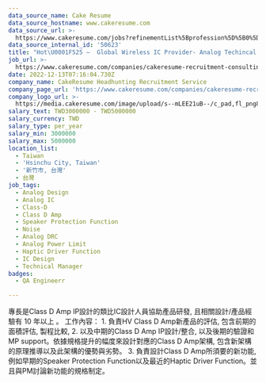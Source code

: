 ```yaml
---
data_source_name: Cake Resume
data_source_hostname: www.cakeresume.com
data_source_url: >-
  https://www.cakeresume.com/jobs?refinementList%5Bprofession%5D%5B0%5D=engineering_qa-engineer&refinementList%5Bsalary_currency%5D=TWD&range%5Bsalary_range%5D%5Bmin%5D=800096
data_source_internal_id: '50623'
title: "Hot\U0001F525 –  Global Wireless IC Provider- Analog Techincal Manager(Class-D) - DC"
job_url: >-
  https://www.cakeresume.com/companies/cakeresume-recruitment-consulting/jobs/fa6fd5
date: 2022-12-13T07:16:04.730Z
company_name: CakeResume Headhunting Recruitment Service
company_page_url: 'https://www.cakeresume.com/companies/cakeresume-recruitment-consulting'
company_logo_url: >-
  https://media.cakeresume.com/image/upload/s--mLEE21uB--/c_pad,fl_png8,h_200,w_200/v1620881212/vdbipassrdfr8omwzeq6.png
salary_text: TWD3000000 - TWD5000000
salary_currency: TWD
salary_type: per_year
salary_min: 3000000
salary_max: 5000000
location_list:
  - Taiwan
  - 'Hsinchu City, Taiwan'
  - '新竹市, 台灣'
  - 台灣
job_tags:
  - Analog Design
  - Analog IC
  - Class-D
  - Class D Amp
  - Speaker Protection Function
  - Noise
  - Analog DRC
  - Analog Power Limit
  - Haptic Driver Function
  - IC Design
  - Technical Manager
badges:
  - QA Engineerr

---
```


專長是Class D Amp IP設計的類比IC設計人員協助產品研發, 且相關設計/產品經驗有 10 年以上 。 工作內容： 1. 負責HV Class D Amp新產品的評估, 包含前期的面積評估, 製程比較, 2. 以及中期的Class D Amp IP設計/整合, 以及後期的驗證和MP support。依據規格提升的幅度來設計對應的Class D Amp架構, 包含新架構的原理推導以及此架構的優勢與劣勢。 3. 負責設計Class D Amp所須要的新功能, 例如早期的Speaker Protection Function以及最近的Haptic Driver Function。並且與PM討論新功能的規格制定。